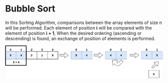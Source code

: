  # Bubble Sort

In this Sorting Algorithm, comparisons between the array elements of size n will be performed. Each element of position **i** will be compared with the element of position **i + 1**, When the desired ordering (ascending or descending) is found, an exchange of position of elements is performed.

![Bubble Sort Example](../../../assets/bubble-sort-example.png)